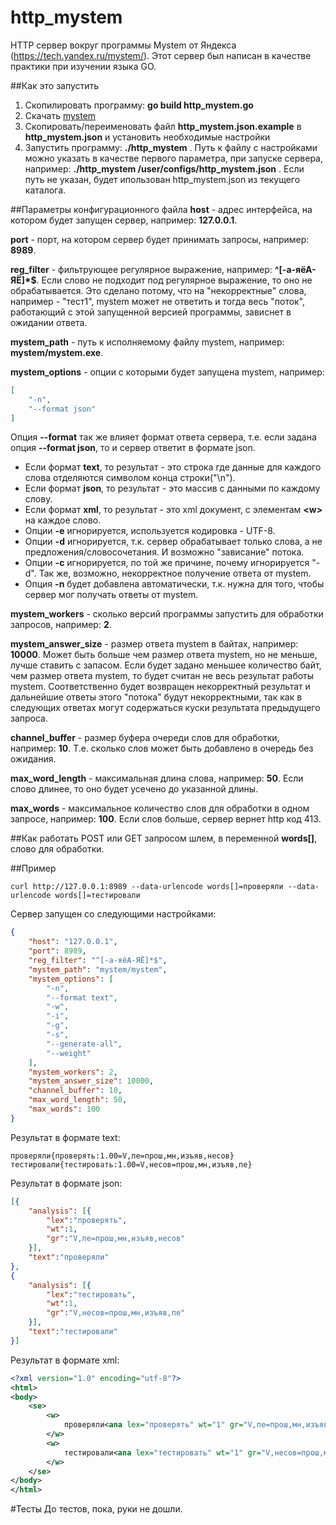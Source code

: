 ﻿# http_mystem
HTTP сервер вокруг программы Mystem от Яндекса (https://tech.yandex.ru/mystem/). Этот сервер был написан в качестве практики при изучении языка GO.

##Как это запустить
1. Скопилировать программу: **go build http_mystem.go**
2. Скачать [mystem](https://tech.yandex.ru/mystem/)
3. Скопировать/переименовать файл **http_mystem.json.example** в **http_mystem.json** и установить необходимые наcтройки
4. Запустить программу: **./http_mystem** . Путь к файлу с настройками можно указать в качестве первого параметра, при запуске сервера, например: **./http_mystem /user/configs/http_mystem.json** . Если путь не указан, будет ипользован http_mystem.json из текущего каталога.

##Параметры конфигурационного файла
**host** - адрес интерфейса, на котором будет запущен сервер, например: **127.0.0.1**.

**port** - порт, на котором сервер будет принимать запросы, например: **8989**.

**reg_filter** - фильтрующее регулярное выражение, например: **^[-а-яёА-ЯЁ]*$**. 
Если слово не подходит под регулярное выражение, то оно не обрабатывается. Это сделано потому, что на "некорректные" слова, 
например - "тест1", mystem может не ответить и тогда весь "поток", работающий с этой запущенной версией программы, зависнет в ожидании ответа.

**mystem_path** - путь к исполняемому файлу mystem, например: **mystem/mystem.exe**.

**mystem_options** - опции с которыми будет запущена mystem, например:
```json
[
    "-n",
    "--format json"
]
```
Опция **--format** так же влияет формат ответа сервера, т.е. если задана опция **--format json**, то и сервер ответит в формате json.
- Если формат **text**, то результат - это строка где данные для каждого слова отделяются символом конца строки("\n").
- Если формат **json**, то результат - это массив с данными по каждому слову.
- Если формат **xml**, то результат - это xml документ, с элементам **&lt;w&gt;** на каждое слово.
- Опции **-e** игнорируется, используется кодировка - UTF-8.
- Опции **-d** игнорируется, т.к. сервер обрабатывает только слова, а не предложения/словосочетания. И возможно "зависание" потока.
- Опции **-с** игнорируется, по той же причине, почему игнорируется "-d". Так же, возможно, некорректное получение ответа от mystem.
- Опция **-n** будет добавлена автоматически, т.к. нужна для того, чтобы сервер мог получать ответы от mystem.

**mystem_workers** - сколько версий программы запустить для обработки запросов, например: **2**.

**mystem_answer_size** - размер ответа mystem в байтах, например: **10000**. Может быть больше чем размер ответа mystem, но не меньше, лучше ставить с запасом. 
Если будет задано меньшее количество байт, чем размер ответа mystem, то будет считан не весь результат работы mystem. 
Соответственно будет возвращен некорректный результат и дальнейшие ответы этого "потока" будут некорректными, так как в следующих ответах могут содержаться
куски результата предыдущего запроса. 

**channel_buffer** - размер буфера очереди слов для обработки, например: **10**. Т.е. сколько слов может быть добавлено в очередь без ожидания.

**max_word_length** - максимальная длина слова, например: **50**. Если слово длинее, то оно будет усечено до указанной длины.

**max_words** - максимальное количество слов для обработки в одном запросе, например: **100**. Если слов больше, сервер вернет http код 413.

##Как работать
POST или GET запросом шлем, в переменной **words[]**, слово для обработки.

##Пример
```
curl http://127.0.0.1:8989 --data-urlencode words[]=проверяли --data-urlencode words[]=тестировали
```

Сервер запущен со следующими настройками:
```json
{
    "host": "127.0.0.1",
    "port": 8989,
    "reg_filter": "^[-а-яёА-ЯЁ]*$",
    "mystem_path": "mystem/mystem",
    "mystem_options": [
        "-n",
        "--format text",
        "-w",
        "-i",
        "-g",
        "-s",
        "--generate-all",
        "--weight"
    ],
    "mystem_workers": 2,
    "mystem_answer_size": 10000,
    "channel_buffer": 10,
    "max_word_length": 50,
    "max_words": 100
}
```
Результат в формате text:
```
проверяли{проверять:1.00=V,пе=прош,мн,изъяв,несов}
тестировали{тестировать:1.00=V,несов=прош,мн,изъяв,пе}
```

Результат в формате json:
```json
[{
    "analysis": [{
        "lex":"проверять",
        "wt":1,
        "gr":"V,пе=прош,мн,изъяв,несов"
    }],
    "text":"проверяли"
},
{
    "analysis": [{
        "lex":"тестировать",
        "wt":1,
        "gr":"V,несов=прош,мн,изъяв,пе"
    }],
    "text":"тестировали"
}]
```
Результат в формате xml:
```xml
<?xml version="1.0" encoding="utf-8"?>
<html>
<body>
    <se>
        <w>
            проверяли<ana lex="проверять" wt="1" gr="V,пе=прош,мн,изъяв,несов" />
        </w>
        <w>
            тестировали<ana lex="тестировать" wt="1" gr="V,несов=прош,мн,изъяв,пе" />
        </w>
    </se>
</body>
</html>
```
#Тесты
До тестов, пока, руки не дошли.